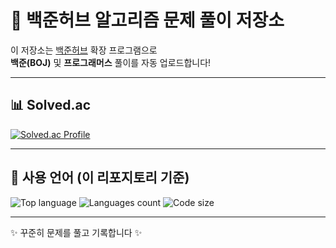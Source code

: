 # 📝 백준허브 알고리즘 문제 풀이 저장소

이 저장소는 [백준허브](https://github.com/BaekjoonHub/BaekjoonHub) 확장 프로그램으로  
**백준(BOJ)** 및 **프로그래머스** 풀이를 자동 업로드합니다!  

---

## 📊 Solved.ac
[![Solved.ac Profile](http://mazassumnida.wtf/api/v2/generate_badge?boj=gudtjr1017)](https://solved.ac/gudtjr1017)

---

## 🔧 사용 언어 (이 리포지토리 기준)
![Top language](https://img.shields.io/github/languages/top/pro660/<BaekJoon>)
![Languages count](https://img.shields.io/github/languages/count/pro660/<BaekJoon>)
![Code size](https://img.shields.io/github/languages/code-size/pro660/<BaekJoon>)

<!-- 아래 마커는 (선택) GitHub Actions로 자동 갱신되는 표 자리 -->
<!-- LANGUAGES-START -->
<!-- LANGUAGES-END -->

---

✨ 꾸준히 문제를 풀고 기록합니다 ✨
